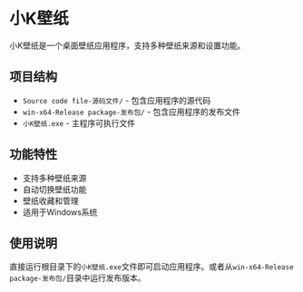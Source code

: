 # 小K壁纸

小K壁纸是一个桌面壁纸应用程序，支持多种壁纸来源和设置功能。

## 项目结构

- `Source code file-源码文件/` - 包含应用程序的源代码
- `win-x64-Release package-发布包/` - 包含应用程序的发布文件
- `小K壁纸.exe` - 主程序可执行文件

## 功能特性

- 支持多种壁纸来源
- 自动切换壁纸功能
- 壁纸收藏和管理
- 适用于Windows系统

## 使用说明

直接运行根目录下的`小K壁纸.exe`文件即可启动应用程序。或者从`win-x64-Release package-发布包/`目录中运行发布版本。